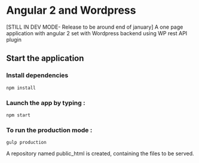 # Angular 2 and Wordpress

[STILL IN DEV MODE- Release to be around end of january] A one page application with angular 2 set with Wordpress backend using WP rest API plugin

## Start the application

### Install dependencies

    npm install

### Launch the app by typing :

    npm start

### To run the production mode :

    gulp production

A repository named public_html is created, containing the files to be served.

